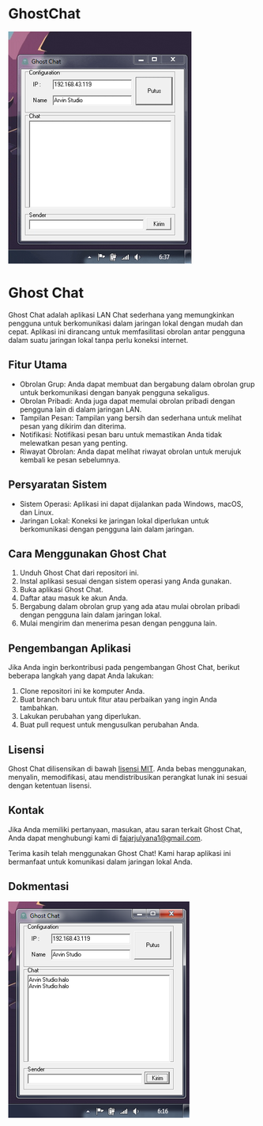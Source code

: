 # GhostChat
<img src="capture/record.gif">

# Ghost Chat

Ghost Chat adalah aplikasi LAN Chat sederhana yang memungkinkan pengguna untuk berkomunikasi dalam jaringan lokal dengan mudah dan cepat. Aplikasi ini dirancang untuk memfasilitasi obrolan antar pengguna dalam suatu jaringan lokal tanpa perlu koneksi internet. 

## Fitur Utama

- Obrolan Grup: Anda dapat membuat dan bergabung dalam obrolan grup untuk berkomunikasi dengan banyak pengguna sekaligus.
- Obrolan Pribadi: Anda juga dapat memulai obrolan pribadi dengan pengguna lain di dalam jaringan LAN.
- Tampilan Pesan: Tampilan yang bersih dan sederhana untuk melihat pesan yang dikirim dan diterima.
- Notifikasi: Notifikasi pesan baru untuk memastikan Anda tidak melewatkan pesan yang penting.
- Riwayat Obrolan: Anda dapat melihat riwayat obrolan untuk merujuk kembali ke pesan sebelumnya.

## Persyaratan Sistem

- Sistem Operasi: Aplikasi ini dapat dijalankan pada Windows, macOS, dan Linux.
- Jaringan Lokal: Koneksi ke jaringan lokal diperlukan untuk berkomunikasi dengan pengguna lain dalam jaringan.

## Cara Menggunakan Ghost Chat

1. Unduh Ghost Chat dari repositori ini.
2. Instal aplikasi sesuai dengan sistem operasi yang Anda gunakan.
3. Buka aplikasi Ghost Chat.
4. Daftar atau masuk ke akun Anda.
5. Bergabung dalam obrolan grup yang ada atau mulai obrolan pribadi dengan pengguna lain dalam jaringan lokal.
6. Mulai mengirim dan menerima pesan dengan pengguna lain.

## Pengembangan Aplikasi

Jika Anda ingin berkontribusi pada pengembangan Ghost Chat, berikut beberapa langkah yang dapat Anda lakukan:

1. Clone repositori ini ke komputer Anda.
2. Buat branch baru untuk fitur atau perbaikan yang ingin Anda tambahkan.
3. Lakukan perubahan yang diperlukan.
4. Buat pull request untuk mengusulkan perubahan Anda.

## Lisensi

Ghost Chat dilisensikan di bawah [lisensi MIT](LICENSE). Anda bebas menggunakan, menyalin, memodifikasi, atau mendistribusikan perangkat lunak ini sesuai dengan ketentuan lisensi.

## Kontak

Jika Anda memiliki pertanyaan, masukan, atau saran terkait Ghost Chat, Anda dapat menghubungi kami di [fajarjulyana1@gmail.com](mailto:fajarjulyana1@gmail.com).

Terima kasih telah menggunakan Ghost Chat! Kami harap aplikasi ini bermanfaat untuk komunikasi dalam jaringan lokal Anda.

## Dokmentasi

<img src="capture/capture-1.PNG">
